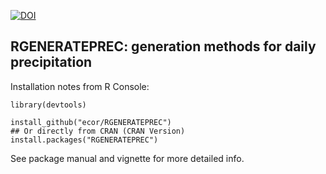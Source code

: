 [![DOI](https://zenodo.org/badge/23124682.svg)](https://zenodo.org/badge/latestdoi/23124682)

##  RGENERATEPREC:  generation methods for daily precipitation 


Installation notes from R Console: 

```
library(devtools)

install_github("ecor/RGENERATEPREC")
## Or directly from CRAN (CRAN Version)
install.packages("RGENERATEPREC")

```

See package manual and vignette for more detailed info.
